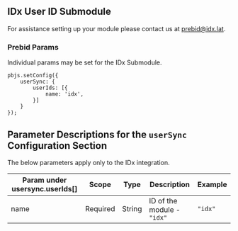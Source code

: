 ## IDx User ID Submodule

For assistance setting up your module please contact us at [prebid@idx.lat](prebid@idx.lat).

### Prebid Params

Individual params may be set for the IDx Submodule.
```
pbjs.setConfig({
    userSync: {
        userIds: [{
            name: 'idx',
        }]
    }
});
```
## Parameter Descriptions for the `userSync` Configuration Section
The below parameters apply only to the IDx integration.

| Param under usersync.userIds[] | Scope | Type | Description | Example |
| --- | --- | --- | --- | --- |
| name | Required | String | ID of the module - `"idx"` | `"idx"` |
